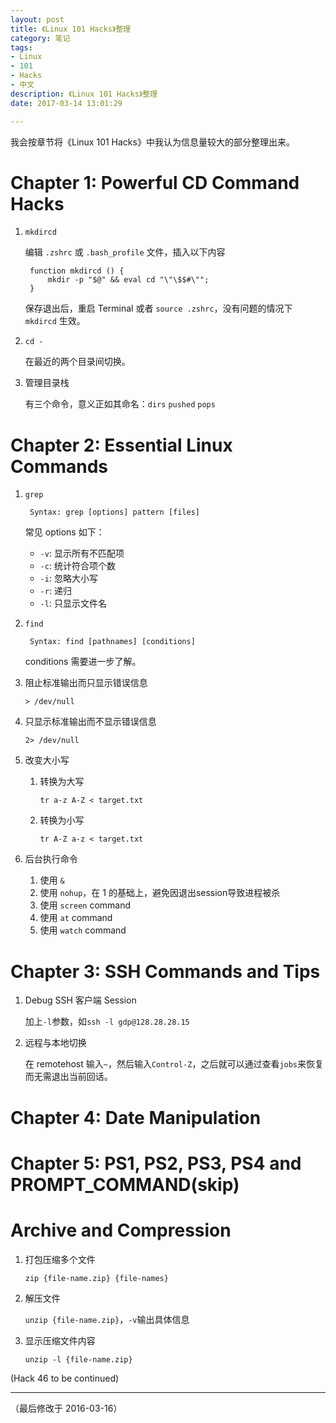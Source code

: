 ```yaml
---
layout: post
title: 《Linux 101 Hacks》整理
category: 笔记
tags: 
- Linux 
- 101 
- Hacks 
- 中文
description: 《Linux 101 Hacks》整理
date: 2017-03-14 13:01:29

---
```


我会按章节将《Linux 101 Hacks》中我认为信息量较大的部分整理出来。

# Chapter 1: Powerful CD Command Hacks

1. `mkdircd`

	编辑 `.zshrc` 或 `.bash_profile` 文件，插入以下内容
	
		function mkdircd () { 
			mkdir -p "$@" && eval cd "\"\$$#\"";
		}

		
	保存退出后，重启 Terminal 或者 `source .zshrc`，没有问题的情况下 `mkdircd` 生效。
	
2. `cd -`

	在最近的两个目录间切换。
	
3. 管理目录栈

	有三个命令，意义正如其命名：`dirs` `pushed` `pops`
	
# Chapter 2: Essential Linux Commands

1. `grep`

		Syntax: grep [options] pattern [files]
		
	常见 options 如下：
	
	* `-v`: 显示所有不匹配项
	* `-c`: 统计符合项个数
	* `-i`: 忽略大小写
	* `-r`: 递归
	* `-l`: 只显示文件名
	
2. `find`

		Syntax: find [pathnames] [conditions]
		
	conditions 需要进一步了解。
	
3. 阻止标准输出而只显示错误信息

	`> /dev/null`
	
4. 只显示标准输出而不显示错误信息

	`2> /dev/null`

5. 改变大小写

	1. 转换为大写
	
		`tr a-z A-Z < target.txt`
		
	2. 转换为小写
	
		`tr A-Z a-z < target.txt`
		
6. 后台执行命令

	1. 使用 `&`
	2. 使用 `nohup`，在 1 的基础上，避免因退出session导致进程被杀
	3. 使用 `screen` command
	4. 使用 `at` command
	5. 使用 `watch` command
	
# Chapter 3: SSH Commands and Tips

1. Debug SSH 客户端 Session

	加上`-l`参数，如`ssh -l gdp@128.28.28.15`
	
2. 远程与本地切换

	在 remotehost 输入`~`，然后输入`Control-Z`，之后就可以通过查看`jobs`来恢复而无需退出当前回话。
	
# Chapter 4: Date Manipulation

# Chapter 5: PS1, PS2, PS3, PS4 and PROMPT_COMMAND(skip)

# Archive and Compression

1. 打包压缩多个文件

	`zip {file-name.zip} {file-names}`
	
2. 解压文件

	`unzip {file-name.zip}`，`-v`输出具体信息
	
3. 显示压缩文件内容

	`unzip -l {file-name.zip}`

(Hack 46 to be continued)





---

（最后修改于 2016-03-16）